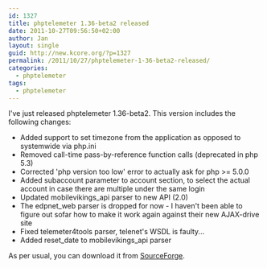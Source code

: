 ```yaml
---
id: 1327
title: phptelemeter 1.36-beta2 released
date: 2011-10-27T09:56:50+02:00
author: Jan
layout: single
guid: http://new.kcore.org/?p=1327
permalink: /2011/10/27/phptelemeter-1-36-beta2-released/
categories:
  - phptelemeter
tags:
  - phptelemeter
---
```

I've just released phptelemeter 1.36-beta2. This version includes the following changes:

  * Added support to set timezone from the application as opposed to systemwide via php.ini
  * Removed call-time pass-by-reference function calls (deprecated in php 5.3)
  * Corrected 'php version too low' error to actually ask for php >= 5.0.0
  * Added subaccount parameter to account section, to select the actual account in case there are multiple under the same login
  * Updated mobilevikings_api parser to new API (2.0)
  * The edpnet_web parser is dropped for now - I haven't been able to figure out sofar how to make it work again against their new AJAX-drive site
  * Fixed telemeter4tools parser, telenet's WSDL is faulty...
  * Added reset\_date to mobilevikings\_api parser

As per usual, you can download it from [SourceForge](http://sourceforge.net/projects/phptelemeter).